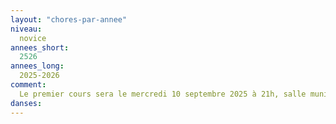 ```yaml
---
layout: "chores-par-annee"
niveau:
  novice
annees_short:
  2526
annees_long:
  2025-2026
comment:
  Le premier cours sera le mercredi 10 septembre 2025 à 21h, salle municipale de Girouard, Place Yvon Esnault
danses:
---
```

